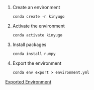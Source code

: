 1. Create an environment
      ```
      conda create -n kinyugo 
      ```
 2. Activate the environment 
      ```
      conda activate kinyugo
      ```
 3. Install packages 
     ```
     conda install numpy
     ```
 4. Export the environment
     ```
     conda env export > environment.yml
     ```
  [Exported Environment](./environment.yml)
